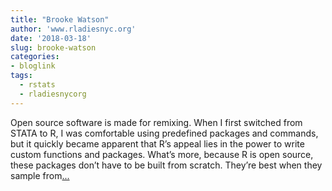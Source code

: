 ```yaml
---
title: "Brooke Watson"
author: 'www.rladiesnyc.org'
date: '2018-03-18'
slug: brooke-watson
categories:
- bloglink
tags:
  - rstats
  - rladiesnycorg
---
```


Open source software is made for remixing. When I first switched from STATA to R, I was comfortable using predefined packages and commands, but it quickly became apparent that R’s appeal lies in the power to write custom functions and packages. What’s more, because R is open source, these packages don’t have to be built from scratch. They’re best when they sample from[... <i class="fas fa-external-link-alt"></i>](http://www.rladiesnyc.org/post/scraping-javascript-websites-in-r/)

